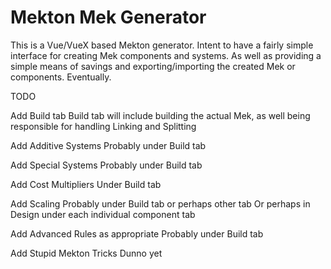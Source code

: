 # Mekton Mek Generator

This is a Vue/VueX based Mekton generator.
Intent to have a fairly simple interface for creating Mek components and systems.
As well as providing a simple means of savings and exporting/importing the created Mek or components. Eventually.

TODO

Add Build tab
    Build tab will include building the actual Mek, as well being responsible for handling Linking and Splitting

Add Additive Systems
    Probably under Build tab

Add Special Systems
    Probably under Build tab

Add Cost Multipliers
    Under Build tab

Add Scaling
    Probably under Build tab or perhaps other tab
    Or perhaps in Design under each individual component tab

Add Advanced Rules as appropriate
    Probably under Build tab

Add Stupid Mekton Tricks
    Dunno yet